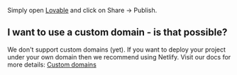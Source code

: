 

Simply open [Lovable](https://lovable.dev/projects/5eef4285-e673-4ae1-ba15-3661ccb22cbd) and click on Share -> Publish.

## I want to use a custom domain - is that possible?

We don't support custom domains (yet). If you want to deploy your project under your own domain then we recommend using Netlify. Visit our docs for more details: [Custom domains](https://docs.lovable.dev/tips-tricks/custom-domain/)
